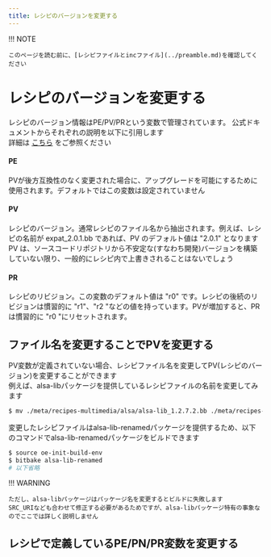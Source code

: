 ```yaml
---
title: レシピのバージョンを変更する
---
```



!!! NOTE

    このページを読む前に、[レシピファイルとincファイル](../preamble.md)を確認してください  

# レシピのバージョンを変更する

レシピのバージョン情報はPE/PV/PRという変数で管理されています。 公式ドキュメントからそれぞれの説明を以下に引用します   
詳細は [こちら](https://docs.yoctoproject.org/ref-manual/variables.html?highlight=pn#term-P) をご参照ください  

#### PE
PVが後方互換性のなく変更された場合に、アップグレードを可能にするために使用されます。デフォルトではこの変数は設定されていません  

#### PV
レシピのバージョン。通常レシピのファイル名から抽出されます。例えば、レシピの名前が expat_2.0.1.bb であれば、PV のデフォルト値は "2.0.1" となります  
PV は、ソースコードリポジトリから不安定な(すなわち開発)バージョンを構築していない限り、一般的にレシピ内で上書きされることはないでしょう  

#### PR
レシピのリビジョン。この変数のデフォルト値は "r0" です。レシピの後続のリビジョンは慣習的に "r1"、"r2 "などの値を持っています。PVが増加すると、PRは慣習的に "r0 "にリセットされます。  

## ファイル名を変更することでPVを変更する

PV変数が定義されていない場合、レシピファイル名を変更してPV(レシピのバージョン)を変更することができます  
例えば、alsa-libパッケージを提供しているレシピファイルの名前を変更してみます  

~~~bash
$ mv ./meta/recipes-multimedia/alsa/alsa-lib_1.2.7.2.bb ./meta/recipes-multimedia/alsa/alsa-lib-renamed_1.2.7.2.bb
~~~

変更したレシピファイルはalsa-lib-renamedパッケージを提供するため、以下のコマンドでalsa-lib-renamedパッケージをビルドできます  

~~~bash
$ source oe-init-build-env
$ bitbake alsa-lib-renamed
# 以下省略
~~~

!!! WARNING

    ただし、alsa-libパッケージはパッケージ名を変更するとビルドに失敗します  
    SRC_URIなども合わせて修正する必要があるためですが、alsa-libパッケージ特有の事象なのでここでは詳しく説明しません  

## レシピで定義しているPE/PN/PR変数を変更する
